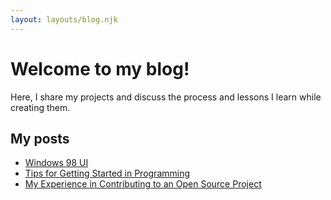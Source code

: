 ```yaml
---
layout: layouts/blog.njk
---
```


# Welcome to my blog!

Here, I share my projects and discuss the process and lessons I learn while creating them.

## My posts

- [Windows 98 UI](/blog/windows-98-ui-project-experience.md)
- [Tips for Getting Started in Programming](/blog/tips-for-getting-started-in-programming.md)
- [My Experience in Contributing to an Open Source Project](/blog/contributing-to-an-open-source-project.md)
